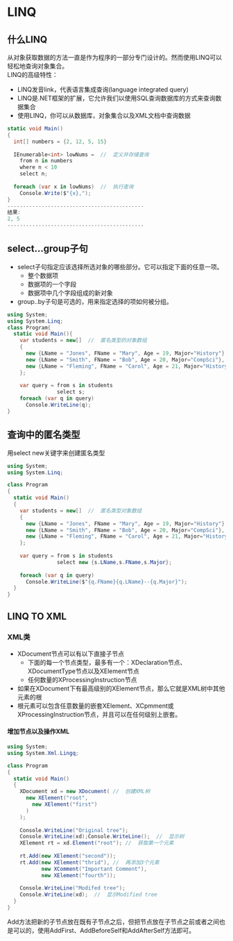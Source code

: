 # LINQ
## 什么LINQ
从对象获取数据的方法一直是作为程序的一部分专门设计的。然而使用LINQ可以轻松地查询对象集合。  
LINQ的高级特性：  
- LINQ发音link，代表语言集成查询(language integrated query)
- LINQ是.NET框架的扩展，它允许我们以使用SQL查询数据库的方式来查询数据集合  
- 使用LINQ，你可以从数据库，对象集合以及XML文档中查询数据  
```c#
static void Main()
{
  int[] numbers = {2, 12, 5, 15}
  
  IEnumerable<int> lowNums =  //  定义并存储查询
    from n in numbers
    where n < 10
    select n;
  
  foreach (var x in lowNums)  //  执行查询
    Console.Write($"{x},");
}
--------------------------------------------
结果:
2, 5
--------------------------------------------
```
## select...group子句
- select子句指定应该选择所选对象的哪些部分。它可以指定下面的任意一项。  
  - 整个数据项
  - 数据项的一个字段
  - 数据项中几个字段组成的新对象  
- group..by子句是可选的，用来指定选择的项如何被分组。
```c#
using System;
using System.Linq;
class Program{
  static void Main(){
    var students = new[]  //  匿名类型的对象数组
    {
      new {LName = "Jones", FName = "Mary", Age = 19, Major="History"},
      new {LName = "Smith", FName = "Bob", Age = 20, Major="CompSci"},
      new {LName = "Fleming", FName = "Carol", Age = 21, Major="History"}
    };
    
    var query = from s in students
                select s;
    foreach (var q in query)
      Console.WriteLine(q);
}
```
## 查询中的匿名类型
用select new关键字来创建匿名类型
```c#
using System;
using System.Linq;

class Program
{
  static void Main()
  {
    var students = new[]  //  匿名类型对象数组
    {
      new {LName = "Jones", FName = "Mary", Age = 19, Major="History"},
      new {LName = "Smith", FName = "Bob", Age = 20, Major="CompSci"},
      new {LName = "Fleming", FName = "Carol", Age = 21, Major="History"}
    };
    
    var query = from s in students
                select new {s.LName,s.FName,s.Major};
                
    foreach (var q in query)
      Console.WriteLine($"{q.FName}{q.LName}--{q.Major}");
  }
}
```
## LINQ TO XML
### XML类
- XDocument节点可以有以下直接子节点
  - 下面的每一个节点类型，最多有一个：XDeclaration节点、XDocumentType节点以及XElement节点
  - 任何数量的XProcessingInstruction节点
- 如果在XDocument下有最高级别的XElement节点，那么它就是XML树中其他元素的根
- 根元素可以包含任意数量的嵌套XElement、XCpmment或XProcessingInstruction节点，并且可以在任何级别上嵌套。  
#### 增加节点以及操作XML
```c#
using System;
using System.Xml.Lingq;

class Program
{
  static void Main()
  {
    XDocument xd = new XDocument( //  创建XML树
      new XElement("root",
        new XElement("first")
      )
    );
    
    Console.WriteLine("Original tree");
    Console.WriteLine(xd);Console.WriteLine();  //  显示树
    XElement rt = xd.Element("root"); //  获取第一个元素
    
    rt.Add(new XElement("second"));
    rt.Add(new XElement("thrid"), //  再添加3个元素
           new XComment("Important Comment"),
           new XElement("fourth"));
           
    Console.WriteLine("Modifed tree");
    Console.WriteLine(xd);  //  显示Modified tree
  }
}
```
Add方法把新的子节点放在既有子节点之后，但把节点放在子节点之前或者之间也是可以的，使用AddFirst、AddBeforeSelf和AddAfterSelf方法即可。  
